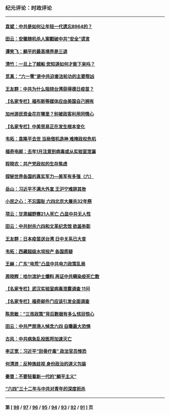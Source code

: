 ### 纪元评论：时政评论
---
#### [袁斌：中共是如何让年轻一代遗忘8964的？](../../pages/nsc1025/n13002646.md) 
#### [田云：安徽随机杀人案戳破中共“安全”谎言](../../pages/nsc1025/n13002188.md) 
#### [谭笑飞：躺平的最高境界是三退](../../pages/nsc1025/n13002385.md) 
#### [清竹：一旦上了贼船 您知道如何才能下来吗？](../../pages/nsc1025/n13002292.md) 
#### [觅真：“六一零”是中共迫害法轮功的主要帮凶](../../pages/nsc1025/n13002234.md) 
#### [王友群：中共为什么阻挠台湾获得德日疫苗？](../../pages/nsc1025/n13002032.md) 
#### [【名家专栏】福布斯等媒体应由美国自己拥有](../../pages/nsc1025/n13001319.md) 
#### [加州游民资金花在哪里？别被政客利用同情心](../../pages/nsc1025/n13000196.md) 
#### [【名家专栏】中美贸易正在发生根本变化](../../pages/nsc1025/n13001247.md) 
#### [韦拓：袁隆平去世 当局借机造神 难掩政权危机](../../pages/nsc1025/n13001388.md) 
#### [福奇电邮：去年1月注意到病毒或从实验室泄漏](../../pages/nsc1025/n13000275.md) 
#### [程晓农：共产党政权的生存焦虑](../../pages/nsc1025/n13001674.md) 
#### [探秘世界各国的真实军力—美军有多强（六）](../../pages/nsc1025/n13001362.md) 
#### [岳山：习近平不满大外宣 王沪宁难辞其咎](../../pages/nsc1025/n13001360.md) 
#### [小民之心：不忘国耻 六四北京大屠杀32年祭](../../pages/nsc1025/n13000950.md) 
#### [项云：甘肃越野赛21人死亡 凸显中共无人性](../../pages/nsc1025/n13000873.md) 
#### [田云：中共封杀六四和文革纪念馆 欲盖弥彰](../../pages/nsc1025/n13000815.md) 
#### [王友群：日本疫苗送台湾 日中关系已大变](../../pages/nsc1025/n13000778.md) 
#### [韦拓：西藏超级水坝投产 各国质疑](../../pages/nsc1025/n13000773.md) 
#### [王赫：广东“电荒”凸显中共电力政策乱局](../../pages/nsc1025/n13000337.md) 
#### [周晓辉：哈尔滨护士爆料 再证中共瞒染疫死亡数](../../pages/nsc1025/n12999788.md) 
#### [【名家专栏】武汉实验室病毒泄露调查 11问](../../pages/nsc1025/n12999188.md) 
#### [【名家专栏】福奇邮件门应该引发全面调查](../../pages/nsc1025/n12999240.md) 
#### [陈思敏：“三孩政策”背后数据有多么怵目惊心](../../pages/nsc1025/n12998625.md) 
#### [田云：中共严禁港人悼念六四 自曝最大恐惧](../../pages/nsc1025/n12997611.md) 
#### [古风：中共病急乱投医将加速灭亡](../../pages/nsc1025/n12998331.md) 
#### [李正宽：习近平“刮骨疗毒” 政法官员惶恐](../../pages/nsc1025/n12998233.md) 
#### [何清涟：反种族歧视 身份政治的道义包装](../../pages/nsc1025/n12997644.md) 
#### [秦晋：不要轻看新一代的“躺平主义”](../../pages/nsc1025/n12997460.md) 
#### [“六四”三十二年与中共对青年的深度扼杀](../../pages/nsc1025/n12997357.md) 

---
#### 第 [ [98](./98.md) / [97](./97.md) / [96](./96.md) / [95](./95.md) / [94](./94.md) / [93](./93.md) / [92](./92.md) / [91](./91.md) ] 页
